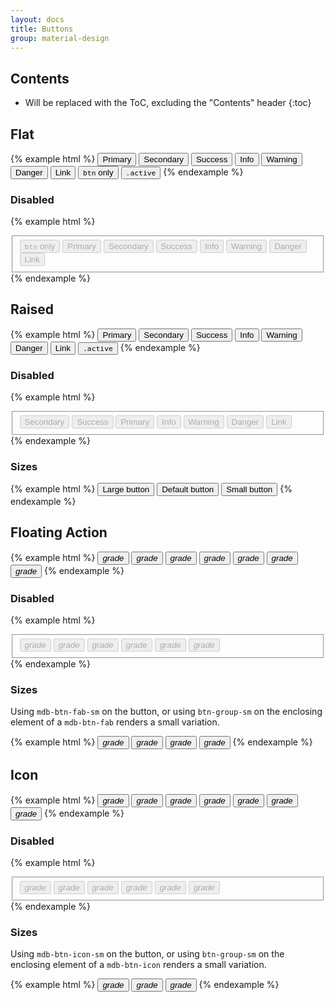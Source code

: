 ```yaml
---
layout: docs
title: Buttons
group: material-design
---
```


## Contents

* Will be replaced with the ToC, excluding the "Contents" header
{:toc}

## Flat

{% example html %}
<button type="button" class="btn btn-primary">Primary</button>
<button type="button" class="btn btn-secondary">Secondary</button>
<button type="button" class="btn btn-success">Success</button>
<button type="button" class="btn btn-info">Info</button>
<button type="button" class="btn btn-warning">Warning</button>
<button type="button" class="btn btn-danger">Danger</button>
<button type="button" class="btn btn-link">Link</button>
<button type="button" class="btn"><code>btn</code> only</button>
<button type="button" class="btn active"><code>.active</code></button>
{% endexample %}

### Disabled

{% example html %}
<fieldset disabled>
  <button type="button" class="btn"><code>btn</code> only</button>
  <button type="button" class="btn btn-primary">Primary</button>
  <button type="button" class="btn btn-secondary">Secondary</button>
  <button type="button" class="btn btn-success">Success</button>
  <button type="button" class="btn btn-info">Info</button>
  <button type="button" class="btn btn-warning">Warning</button>
  <button type="button" class="btn btn-danger">Danger</button>
  <button type="button" class="btn btn-link">Link</button>
</fieldset>
{% endexample %}

## Raised

{% example html %}
<button type="button" class="btn btn-raised btn-primary">Primary</button>
<button type="button" class="btn btn-raised btn-secondary">Secondary</button>
<button type="button" class="btn btn-raised btn-success">Success</button>
<button type="button" class="btn btn-raised btn-info">Info</button>
<button type="button" class="btn btn-raised btn-warning">Warning</button>
<button type="button" class="btn btn-raised btn-danger">Danger</button>
<button type="button" class="btn btn-raised btn-link">Link</button>
<button type="button" class="btn btn-raised active"><code>.active</code></button>
{% endexample %}

### Disabled
{% example html %}
<fieldset disabled>
  <button type="button" class="btn btn-raised btn-secondary">Secondary</button>
  <button type="button" class="btn btn-raised btn-success">Success</button>
  <button type="button" class="btn btn-raised btn-primary">Primary</button>
  <button type="button" class="btn btn-raised btn-info">Info</button>
  <button type="button" class="btn btn-raised btn-warning">Warning</button>
  <button type="button" class="btn btn-raised btn-danger">Danger</button>
  <button type="button" class="btn btn-raised btn-link">Link</button>
</fieldset>
{% endexample %}

### Sizes
{% example html %}
<button type="button" class="btn btn-raised btn-lg">Large button</button>
<button type="button" class="btn btn-raised">Default button</button>
<button type="button" class="btn btn-raised btn-sm">Small button</button>
{% endexample %}

## Floating Action

{% example html %}
<button type="button" class="btn btn-primary mdb-btn-fab">
  <i class="material-icons">grade</i>
</button>
<button type="button" class="btn btn-secondary mdb-btn-fab">
  <i class="material-icons">grade</i>
</button>
<button type="button" class="btn btn-success mdb-btn-fab">
  <i class="material-icons">grade</i>
</button>
<button type="button" class="btn btn-info mdb-btn-fab">
  <i class="material-icons">grade</i>
</button>
<button type="button" class="btn btn-warning mdb-btn-fab">
  <i class="material-icons">grade</i>
</button>
<button type="button" class="btn btn-danger mdb-btn-fab">
  <i class="material-icons">grade</i>
</button>
<button type="button" class="btn btn-danger mdb-btn-fab active">
  <i class="material-icons">grade</i>
</button>
{% endexample %}

### Disabled
{% example html %}
<fieldset disabled>
  <button type="button" class="btn btn-primary mdb-btn-fab">
    <i class="material-icons">grade</i>
  </button>
  <button type="button" class="btn btn-secondary mdb-btn-fab">
    <i class="material-icons">grade</i>
  </button>
  <button type="button" class="btn btn-success mdb-btn-fab">
    <i class="material-icons">grade</i>
  </button>
  <button type="button" class="btn btn-info mdb-btn-fab">
    <i class="material-icons">grade</i>
  </button>
  <button type="button" class="btn btn-warning mdb-btn-fab">
    <i class="material-icons">grade</i>
  </button>
  <button type="button" class="btn btn-danger mdb-btn-fab">
    <i class="material-icons">grade</i>
  </button>
</fieldset>
{% endexample %}

### Sizes

Using `mdb-btn-fab-sm` on the button, or using `btn-group-sm` on the enclosing element of a `mdb-btn-fab` renders a small variation.

{% example html %}
<span class="btn-group-lg">
  <button type="button" class="btn btn-danger mdb-btn-fab">
    <i class="material-icons">grade</i>
  </button>
</span>
<button type="button" class="btn btn-danger mdb-btn-fab">
  <i class="material-icons">grade</i>
</button>
<button type="button" class="btn btn-danger mdb-btn-fab mdb-btn-fab-sm">
  <i class="material-icons">grade</i>
</button>
<span class="btn-group-sm">
  <button type="button" class="btn btn-danger mdb-btn-fab">
    <i class="material-icons">grade</i>
  </button>
</span>
{% endexample %}


## Icon 

{% example html %}
<button type="button" class="btn btn-primary mdb-btn-icon">
  <i class="material-icons">grade</i>
</button>
<button type="button" class="btn btn-secondary mdb-btn-icon">
  <i class="material-icons">grade</i>
</button>
<button type="button" class="btn btn-success mdb-btn-icon">
  <i class="material-icons">grade</i>
</button>
<button type="button" class="btn btn-info mdb-btn-icon">
  <i class="material-icons">grade</i>
</button>
<button type="button" class="btn btn-warning mdb-btn-icon">
  <i class="material-icons">grade</i>
</button>
<button type="button" class="btn btn-danger mdb-btn-icon">
  <i class="material-icons">grade</i>
</button>
<button type="button" class="btn btn-danger mdb-btn-icon active">
  <i class="material-icons">grade</i>
</button>
{% endexample %}

### Disabled
{% example html %}
<fieldset disabled>
  <button type="button" class="btn btn-primary mdb-btn-icon">
    <i class="material-icons">grade</i>
  </button>
  <button type="button" class="btn btn-secondary mdb-btn-icon">
    <i class="material-icons">grade</i>
  </button>
  <button type="button" class="btn btn-success mdb-btn-icon">
    <i class="material-icons">grade</i>
  </button>
  <button type="button" class="btn btn-info mdb-btn-icon">
    <i class="material-icons">grade</i>
  </button>
  <button type="button" class="btn btn-warning mdb-btn-icon">
    <i class="material-icons">grade</i>
  </button>
  <button type="button" class="btn btn-danger mdb-btn-icon">
    <i class="material-icons">grade</i>
  </button>
</fieldset>
{% endexample %}

### Sizes

Using `mdb-btn-icon-sm` on the button, or using `btn-group-sm` on the enclosing element of a `mdb-btn-icon` renders a small variation.

{% example html %}
<button type="button" class="btn mdb-btn-icon">
  <i class="material-icons">grade</i>
</button>
<button type="button" class="btn mdb-btn-icon mdb-btn-icon-sm">
  <i class="material-icons">grade</i>
</button>
<span class="btn-group-sm">
  <button type="button" class="btn mdb-btn-icon">
    <i class="material-icons">grade</i>
  </button>
</span>
{% endexample %}
